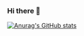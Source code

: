 ### Hi there 👋

[![Anurag's GitHub stats](https://github-readme-stats.vercel.app/api?username=Aluisius95)](https://github.com/anuraghazra/github-readme-stats)
<!--
**Aluisius95/Aluisius95** is a ✨ _special_ ✨ repository because its `README.md` (this file) appears on your GitHub profile.

Here are some ideas to get you started:

- 🔭 I’m currently working on ...
- 🌱 I’m currently learning ...
- 👯 I’m looking to collaborate on ...
- 🤔 I’m looking for help with ...
- 💬 Ask me about ...
- 📫 How to reach me: ...
- 😄 Pronouns: ...
- ⚡ Fun fact: ...
-->
